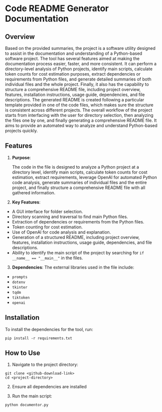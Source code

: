 # Code README Generator Documentation

## Overview

  Based on the provided summaries, the project is a software utility designed to assist in the documentation and understanding of a Python-based software project. The tool has several features aimed at making the documentation process easier, faster, and more consistent. 
  It can perform a directory-level analysis of Python projects, identify main scripts, calculate token counts for cost estimation purposes, extract dependencies or requirements from Python files, and generate detailed summaries of both individual files and the whole project. 
  Finally, it also has the capability to structure a comprehensive README file, including project overview, features, installation instructions, usage guide, dependencies, and file descriptions. The generated README is created following a particular template provided in one of the code files, which makes sure the structure is consistent across different projects.
  The overall workflow of the project starts from interfacing with the user for directory selection, then analyzing the files one by one, and finally generating a comprehensive README file. It aims to provide an automated way to analyze and understand Python-based projects quickly.
  
## Features

1. **Purpose**:

     The code in the file is designed to analyze a Python project at a directory level, identify main scripts, calculate token counts for cost estimation, extract requirements, leverage OpenAI for automated Python code analysis, generate summaries of individual files and the entire project, and finally structure a comprehensive README file with all gathered information.

2. **Key Features**:
  - A GUI interface for folder selection.
  - Directory scanning and traversal to find main Python files.
  - Extraction of dependencies or requirements from the Python files.
  - Token counting for cost estimation.
  - Use of OpenAI for code analysis and explanation.
  - Generation of a structured README, including project overview, features, installation instructions, usage guide, dependencies, and file descriptions.
  - Ability to identify the main script of the project by searching for `if __name__ == "__main__"` in the files.

3. **Dependencies**: The external libraries used in the file include:
  - `prompts`
  - `dotenv`
  - `tkinter`
  - `tqdm`
  - `tiktoken`
  - `openai`

## Installation

To install the dependencies for the tool, run:
    
    pip install -r requirements.txt

## How to Use

  1. Navigate to the project directory:
     
    git clone <github-download-link>
    cd <project-directory>

  2. Ensure all dependencies are installed

  4. Run the main script:

    python documentor.py
